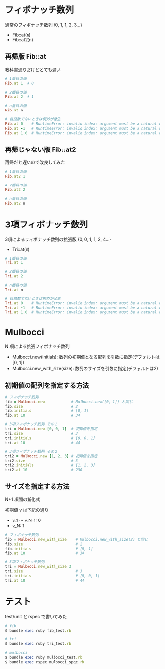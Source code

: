 # フィボナッチ数列
通常のフィボナッチ数列 {0, 1, 1, 2, 3...}

* Fib::at(n)
* Fib::at2(n)

## 再帰版 Fib::at
教科書通りだけどとても遅い

```ruby
# 1番目の値
Fib.at 1  # 0

# 2番目の値
Fib.at 2  # 1

# n番目の値
Fib.at n

# 自然数でないときは例外が発生
Fib.at 0    # RuntimeError: invalid index: argument must be a natural number
Fib.at -1   # RuntimeError: invalid index: argument must be a natural number
Fib.at 1.0  # RuntimeError: invalid index: argument must be a natural number
```

## 再帰じゃない版 Fib::at2
再帰だと遅いので改良してみた

```ruby
# 1番目の値
Fib.at2 1

# 2番目の値
Fib.at2 2

# n番目の値
Fib.at2 n
```

# 3項フィボナッチ数列
3項によるフィボナッチ数列の拡張版 {0, 0, 1, 1, 2, 4...}
* Tri::at(n)

```ruby
# 1番目の値
Tri.at 1

# 2番目の値
Tri.at 2

# n番目の値
Tri.at n

# 自然数でないときは例外が発生
Tri.at 0    # RuntimeError: invalid index: argument must be a natural number
Tri.at -1   # RuntimeError: invalid index: argument must be a natural number
Tri.at 1.0  # RuntimeError: invalid index: argument must be a natural number
```

# Mulbocci
N 項による拡張フィボナッチ数列

* Mulbocci.new(initials): 数列の初期値となる配列を引数に指定(デフォルトは [0, 1])
* Mulbocci.new_with_size(size): 数列のサイズを引数に指定(デフォルトは2)

## 初期値の配列を指定する方法

```ruby
# フィボナッチ数列
fib = Mulbocci.new            # Mulbocci.new([0, 1]) と同じ
fib.size                      # 2
fib.initials                  # [0, 1]
fib.at 10                     # 34

# 3項フィボナッチ数列 その１
tri = Mulbocci.new [0, 0, 1]  # 初期値を指定
tri.size                      # 3
tri.initials                  # [0, 0, 1]
tri.at 10                     # 44

# 3項フィボナッチ数列 その２
tri2 = Mulbocci.new [1, 2, 3] # 初期値を指定
tri2.size                     # 3
tri2.initials                 # [1, 2, 3]
tri2.at 10                    # 230
```

## サイズを指定する方法
N+1 項間の漸化式

初期値 v は下記の通り
* v_1 〜 v_N-1: 0
* v_N: 1

```ruby
# フィボナッチ数列
fib = Mulbocci.new_with_size    # Mulbocci.new_with_size(2) と同じ
fib.size                        # 2
fib.initials                    # [0, 1]
fib.at 10                       # 34

# 3項フィボナッチ数列
tri = Mulbocci.new_with_size 3
tri.size                        # 3
tri.initials                    # [0, 0, 1]
tri.at 10                       # 44
```

# テスト
test/unit と rspec で書いてみた

```ruby
# fib
$ bundle exec ruby fib_test.rb

# tri
$ bundle exec ruby tri_test.rb

# mulbocci
$ bundle exec ruby mulbocci_test.rb
$ bundle exec rspec mulbocci_spqc.rb
```

